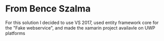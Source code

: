 # From Bence Szalma
For this solution I decided to use VS 2017, used entity framework core for the "Fake webservice", and made the xamarin project availavle on UWP platforms
